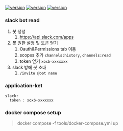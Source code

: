 [![version](https://img.shields.io/badge/springboot-3.2.1-00bfb3?style=flat&logo=spring-boot)]()
[![version](https://img.shields.io/badge/jdk-17.0.9-e1beee?style=flat&logo=jdk)]()
[![version](https://img.shields.io/badge/springdoc-1.6.9-00bfb3?style=flat&logo=swagger)]()

### slack bot read
1. 봇 생성
   1. https://api.slack.com/apps
2. 봇 권한 설정 및 토큰 얻기
   1. Oauth&Permissions tab 이동
   2. scopes 추가 ```channels:history```, ```channels:read```
   3. token 얻기 ```xoxb-xxxxxxx```
3. slack 방에 봇 초대
   1. ```/invite @bot name```

### application-ket
```
slack:
  token : xoxb-xxxxxxx
```

### docker compose setup
> docker compose -f tools/docker-compose.yml up